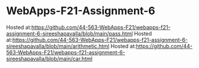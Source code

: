 # WebApps-F21-Assignment-6
Hosted at:https://github.com/44-563-WebApps-F21/webapps-f21-assignment-6-sireeshapavalla/blob/main/pass.html
Hosted at:https://github.com/44-563-WebApps-F21/webapps-f21-assignment-6-sireeshapavalla/blob/main/arithmetic.html
Hosted at:https://github.com/44-563-WebApps-F21/webapps-f21-assignment-6-sireeshapavalla/blob/main/car.html